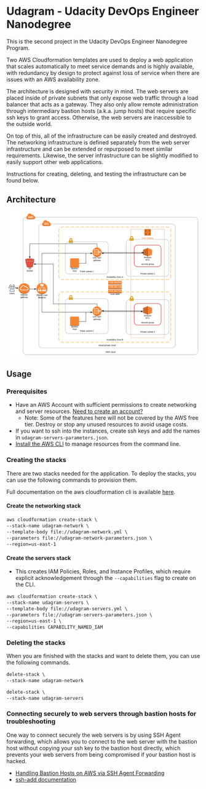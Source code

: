 # Udagram - Udacity DevOps Engineer Nanodegree

This is the second project in the Udacity DevOps Engineer Nanodegree Program.

Two AWS Cloudformation templates are used to deploy a web application that scales automatically to meet service demands and is highly available, with redundancy by design to protect against loss of service when there are issues with an AWS availability zone.

The architecture is designed with security in mind. The web servers are placed inside of private subnets that only expose web traffic through a load balancer that acts as a gateway. They also only allow remote administration through intermediary bastion hosts (a.k.a. jump hosts) that require specific ssh keys to grant access. Otherwise, the web servers are inaccessible to the outside world. 

On top of this, all of the infrastructure can be easily created and destroyed. The networking infrastructure is defined separately from the web server infrastructure and can be extended or repurposed to meet similar requirements. Likewise, the server infrastructure can be slightly modified to easily support other web applications. 

Instructions for creating, deleting, and testing the infrastructure can be found below.

## Architecture

![Architecture Diagram](https://github.com/Jonathan-Llovet/udacity-devops-nd-infrastructure-as-code/blob/master/diagram/Project-2-Udagram-Udacity-DevOps-Engineer-Nanodegree.svg)

## Usage

### Prerequisites

- Have an AWS Account with sufficient permissions to create networking and server resources. [Need to create an account?](https://aws.amazon.com/premiumsupport/knowledge-center/create-and-activate-aws-account/)
    - Note: Some of the features here will not be covered by the AWS free tier. Destroy or stop any unused resources to avoid usage costs.
- If you want to ssh into the instances, create ssh keys and add the names in `udagram-servers-parameters.json`.
- [Install the AWS CLI](https://docs.aws.amazon.com/cli/latest/userguide/cli-chap-install.html) to manage resources from the command line. 

### Creating the stacks
There are two stacks needed for the application. To deploy the stacks, you can use the following commands to provision them.

Full documentation on the aws cloudformation cli is available [here](https://docs.aws.amazon.com/cli/latest/reference/cloudformation/index.html).

#### Create the networking stack

```SHELL
aws cloudformation create-stack \
--stack-name udagram-network \
--template-body file://udagram-network.yml \
--parameters file://udagram-network-parameters.json \
--region=us-east-1
```

#### Create the servers stack

- This creates IAM Policies, Roles, and Instance Profiles, which require explicit acknowledgement through the `--capabilities` flag to create on the CLI.

```SHELL
aws cloudformation create-stack \
--stack-name udagram-servers \
--template-body file://udagram-servers.yml \
--parameters file://udagram-servers-parameters.json \
--region=us-east-1 \
--capabilities CAPABILITY_NAMED_IAM
```

### Deleting the stacks
When you are finished with the stacks and want to delete them, you can use the following commands.

```SHELL
delete-stack \
--stack-name udagram-network
```

```SHELL
delete-stack \
--stack-name udagram-servers
```

### Connecting securely to web servers through bastion hosts for troubleshooting
One way to connect securely the web servers is by using SSH Agent forwarding, which allows you to connect to the web server with the bastion host without copying your ssh key to the bastion host directly, which prevents your web servers from being compromised if your bastion host is hacked.

- [Handling Bastion Hosts on AWS via SSH Agent Forwarding](https://medium.com/@crishantha/handing-bastion-hosts-on-aws-via-ssh-agent-forwarding-f1d2d4e8622a)
- [ssh-add documentation](https://linux.die.net/man/1/ssh-add)
